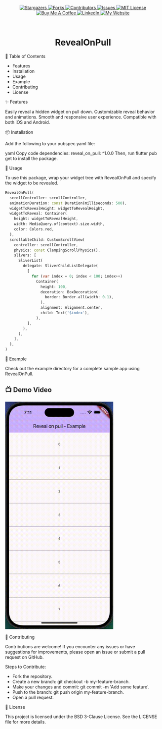 <p align="center">
  <a href="https://github.com/manaspratap/reveal_on_pull/stargazers">
    <img alt="Stargazers" src="https://img.shields.io/github/stars/manaspratap/reveal_on_pull.svg?style=for-the-badge"/>
  </a>
  <a href="https://github.com/manaspratap/reveal_on_pull/network/members">
    <img alt="Forks" src="https://img.shields.io/github/forks/manaspratap/reveal_on_pull.svg?style=for-the-badge"/>
  </a>
  <a href="https://github.com/manaspratap/reveal_on_pull/graphs/contributors">
    <img alt="Contributors" src="https://img.shields.io/github/contributors/manaspratap/reveal_on_pull.svg?style=for-the-badge"/>
  </a>
  <a href="https://github.com/manaspratap/reveal_on_pull/issues">
    <img alt="Issues" src="https://img.shields.io/github/issues/manaspratap/reveal_on_pull.svg?style=for-the-badge"/>
  </a>
  <a href="https://github.com/manaspratap/reveal_on_pull/blob/master/LICENSE.txt">
    <img alt="MIT License" src="https://img.shields.io/github/license/manaspratap/reveal_on_pull.svg?style=for-the-badge"/>
  </a>
  <br />
   <a href="https://www.buymeacoffee.com/manaspratap">
    <img alt="Buy Me A Coffee" src="https://img.shields.io/badge/Buy_Me_A_Coffee-FFDD00?style=for-the-badge&logo=buy-me-a-coffee&logoColor=black"/>
  </a>
   <a href="https://www.linkedin.com/in/manaspratapthakur">
    <img alt="LinkedIn" src="https://img.shields.io/badge/LinkedIn-0077B5?style=for-the-badge&logo=linkedin&logoColor=white"/>
  </a>
   <a href="https://manaspratap.com">
    <img alt="My Website" src="https://img.shields.io/badge/My%20Website-4285F4?style=for-the-badge&logo=google-chrome&logoColor=white"/>
  </a>
</p>

<br />
<p align="center">
  <h1 align="center">RevealOnPull</h1>
</p>

📖 Table of Contents

- Features
- Installation
- Usage
- Example
- Contributing
- License

✨ Features

Easily reveal a hidden widget on pull down.
Customizable reveal behavior and animations.
Smooth and responsive user experience.
Compatible with both iOS and Android.

📦 Installation

Add the following to your pubspec.yaml file:

yaml
Copy code
dependencies:
reveal_on_pull: ^1.0.0
Then, run flutter pub get to install the package.

🚀 Usage

To use this package, wrap your widget tree with RevealOnPull and specify the widget to be revealed.

```dart
RevealOnPull(
  scrollController: scrollController,
  animationDuration: const Duration(milliseconds: 500),
  widgetToRevealHeight: widgetToRevealHeight,
  widgetToReveal: Container(
    height: widgetToRevealHeight,
    width: MediaQuery.of(context).size.width,
    color: Colors.red,
  ),
  scrollableChild: CustomScrollView(
    controller: scrollController,
    physics: const ClampingScrollPhysics(),
    slivers: [
      SliverList(
        delegate: SliverChildListDelegate(
          [
            for (var index = 0; index < 100; index++)
              Container(
                height: 100,
                decoration: BoxDecoration(
                  border: Border.all(width: 0.1),
                ),
                alignment: Alignment.center,
                child: Text('$index'),
              ),
          ],
        ),
      ),
    ],
  ),
)
```

🧪 Example

Check out the example directory for a complete sample app using RevealOnPull.

## 📺 Demo Video

![reveal_on_pull Demo](assets/screen_recording.gif)

🤝 Contributing

Contributions are welcome! If you encounter any issues or have suggestions for improvements, please open an issue or submit a pull request on GitHub.

Steps to Contribute:
- Fork the repository.
- Create a new branch: git checkout -b my-feature-branch.
- Make your changes and commit: git commit -m 'Add some feature'.
- Push to the branch: git push origin my-feature-branch.
- Open a pull request.

📄 License

This project is licensed under the BSD 3-Clause License. See the LICENSE file for more details.
